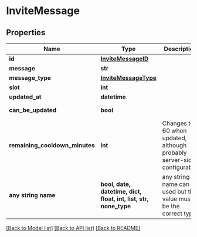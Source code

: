 # InviteMessage


## Properties
Name | Type | Description | Notes
------------ | ------------- | ------------- | -------------
**id** | [**InviteMessageID**](InviteMessageID.md) |  | 
**message** | **str** |  | 
**message_type** | [**InviteMessageType**](InviteMessageType.md) |  | 
**slot** | **int** |  | 
**updated_at** | **datetime** |  | 
**can_be_updated** | **bool** |  | defaults to True
**remaining_cooldown_minutes** | **int** | Changes to 60 when updated, although probably server-side configurable. | defaults to 0
**any string name** | **bool, date, datetime, dict, float, int, list, str, none_type** | any string name can be used but the value must be the correct type | [optional]

[[Back to Model list]](../README.md#documentation-for-models) [[Back to API list]](../README.md#documentation-for-api-endpoints) [[Back to README]](../README.md)


